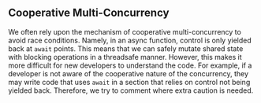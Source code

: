 ## Cooperative Multi-Concurrency

We often rely upon the mechanism of cooperative multi-concurrency to avoid race conditions. Namely, in an async
function, control is only yielded back at `await` points. This means that we can safely mutate shared state with
blocking operations in a threadsafe manner. However, this makes it more difficult for new developers to understand the
code. For example, if a developer is not aware of the cooperative nature of the concurrency, they may write code that
uses `await` in a section that relies on control not being yielded back. Therefore, we try to comment where extra
caution is needed.
